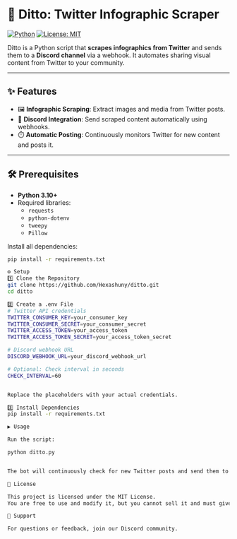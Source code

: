# 🚀 Ditto: Twitter Infographic Scraper

[![Python](https://img.shields.io/badge/Python-3.10+-blue)](https://www.python.org/) 
[![License: MIT](https://img.shields.io/badge/License-MIT-yellow.svg)](LICENSE)

Ditto is a Python script that **scrapes infographics from Twitter** and sends them to a **Discord channel** via a webhook. It automates sharing visual content from Twitter to your community.

---

## ✨ Features

- 🖼️ **Infographic Scraping**: Extract images and media from Twitter posts.
- 🤖 **Discord Integration**: Send scraped content automatically using webhooks.
- ⏱️ **Automatic Posting**: Continuously monitors Twitter for new content and posts it.

---

## 🛠️ Prerequisites

- **Python 3.10+**
- Required libraries:
  - `requests`
  - `python-dotenv`
  - `tweepy`
  - `Pillow`

Install all dependencies:

```bash
pip install -r requirements.txt

⚙️ Setup
1️⃣ Clone the Repository
git clone https://github.com/Hexashuny/ditto.git
cd ditto

2️⃣ Create a .env File
# Twitter API credentials
TWITTER_CONSUMER_KEY=your_consumer_key
TWITTER_CONSUMER_SECRET=your_consumer_secret
TWITTER_ACCESS_TOKEN=your_access_token
TWITTER_ACCESS_TOKEN_SECRET=your_access_token_secret

# Discord webhook URL
DISCORD_WEBHOOK_URL=your_discord_webhook_url

# Optional: Check interval in seconds
CHECK_INTERVAL=60


Replace the placeholders with your actual credentials.

3️⃣ Install Dependencies
pip install -r requirements.txt

▶️ Usage

Run the script:

python ditto.py


The bot will continuously check for new Twitter posts and send them to your Discord channel.

📜 License

This project is licensed under the MIT License.
You are free to use and modify it, but you cannot sell it and must give credit to the original author.

💬 Support

For questions or feedback, join our Discord community.
